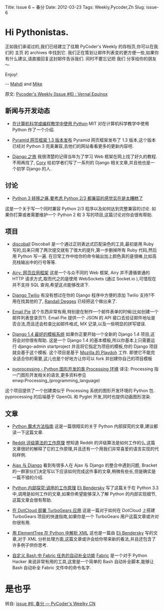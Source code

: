 Title: Issue 6 ~ 春分 
Date: 2012-03-23 
Tags: Weekly,Pycoder,Zh 
Slug: issue-6 
# Hi Pythonistas. 

正如我们承诺过的,我们已经建立了往期 PyCoder's Weekly 的存档页,你可以在我们的 主页 的 archives 中找到它. 我们正在策划让邮件列表变的更方便一些,如果你有什么建议,请直接回复这封邮件告诉我们. 同时不要忘记把 我们 分享给你的朋友～




Enjoy!


--
[Mahdi](https://twitter.com/#!/myusuf3) and [Mike](https://twitter.com/#!/mgrouchy)

原文: [Pycoder's Weekly (Issue #6) : Vernal Equinox](http://us4.campaign-archive2.com/?u=9735795484d2e4c204da82a29&id=a07b4b921f)


## 新闻与开发动态

- [在计算机科学或编程教学中使用 Python](http://ocw.mit.edu/courses/electrical-engineering-and-computer-science/6-00sc-introduction-to-computer-science-and-programming-spring-2011/)
MIT 对在计算机科学教学中使用 Python 作了一个介绍. 

- [Pyramid 网页框架 1.3 版本发布](http://readthedocs.org/docs/pyramid/en/1.3-branch/whatsnew-1.3.html)
Pyramid 网页框架发布了 1.3 版本,这个版本已经对 Python 3 完美兼容,去他们的网站看看更多的更新内容吧. 

- [Django 之旅](http://pressedweb.com/django-djourney/)
我很清楚的记得当年为了学习 Web 框架在网上找了好久的教程. 不用再找了, 
[Cory](https://twitter.com/#!/PressedWeb)
 给初学者们写了一系列的 Django 相关文章,并且他也是一个初学 Django 的人. 




## 讨论

- [Python 3 转移之痛,要考虑 Python 2/3 都兼容的感觉实在是太糟糕了](http://www.reddit.com/r/Python/comments/r3qv2/python_3_transition_gripes_im_writing_a_py23/)

这是一个关于写一个同时兼容 Python 2/3 程序以及如何达到完整兼容的讨论. 如果你打算或者需要维护一个 Python 2 和 3 写的项目,这篇讨论对你会很有帮助. 


## 项目

- [discoball](https://github.com/bkad/discoball)
Discoball 是一个通过正则表达式匹配染色的工具,最初是用 Ruby 写的,后来只用了两次提交就有了很大的提升,第一步删掉所有 Ruby 代码,然后用 Python 写一遍. 在日常工作中给你的命令输出加上颜色真的是很棒,比如高亮栈输出中的行号等等. 

- [Airy: 网页应用框架](http://airy.letolab.com/)
这是一个与众不同的 Web 框架, Airy 并不遵循普通的 HTTP 请求方式,取而代之的是使用 WebSockets (通过 Socket.io ),可惜现在并不支持 SQL 查询,希望这点能够改进下. 

- [Django Twilio](https://github.com/rdegges/django-twilio)
有没有想过在你的 Django 程序中方便的添加 Twilio 支持?不用在找其他的了, 
[Randall Degges](https://twitter.com/#!/rdegges)
已经把这个做出来了. 

- [Email Pie](http://emailpie.com/)
这个东西非常有用,特别是在制作一个邮件表单的时候(比如创建一个邮件列表登录页?).  Email Pie 提供一个 JSON 的 API 接口去验证邮件地址是否合法,而且还会检查比如邮件格式, MX 记录,以及一些明显的拼写错误. 

- [Django 1.4 最好的模板系统](https://github.com/xenith/django-base-template)
如果你正要开始一个全新的 Django 1.4 项目,这将会对你很有帮助. 这是一个 Django 1.4 的基本模板,所以你基本上只需要运行 django-admin startproject 并且将它指定为项目的模板,你的 Django 项目就会基于这个模板. 这个项目是基于 
[Mozilla 的 Playdoh](https://github.com/mozilla/playdoh)
工作. 即使它不能完全适合你的需要,这儿也是个好地方让你可以 fork 并创建你自己的项目模板

- [pyprocessing - Python 图形开发的类 Processing 环境](http://code.google.com/p/pyprocessing/)
译注: Processing 指一门图形开发相关的语言,更多资料参见 enwp:Processing_(programming_language)

这个项目提供了一个创建类似于 Processing 系统的图形开发环境的 Python 包.  pyprocessing 的后端基于 OpenGL 和 Pyglet 开发,同时也提供动画图形渲染. 


## 文章

- [Python 魔术方法指南](http://pycoders-weekly-chinese.readthedocs.org/en/latest/issue6/a-guide-to-pythons-magic-methods.html)
这是一篇很翔实的关于 Python 内部探究的文章,建议都读一下这篇文章. 

- [Reddit 评级算法的工作原理](http://pycoders-weekly-chinese.readthedocs.org/en/latest/issue6/how-reddit-ranking-algorithms-work.html)
想知道 Reddit 的评级算法是如何工作的么,这篇文章很好的解释了它的工作原理,并且还有一个用我们非常喜爱的语言实现的代码样例. 

- [Ajax 与 Django](http://brack3t.com/ajax-and-django-views.html)
看到有很多人在 Ajax 与 Django 的整合中遇到问题, Bracket 的一群家伙们决定写以下应该如何完成这件事的文章,稍微有些长,但是确实是一篇不错的介绍. 

- [Python 内部探究:调用的工作原理](http://pycoders-weekly-chinese.readthedocs.org/en/latest/issue6/python-internals-how-callables-work.html)
[Eli Bendersky](https://plus.google.com/103282573189025907018)
写了这篇关于在 Python 3.3 中,调用是如何工作的文章,如果你希望能够深入了解 Python 的内部实现细节,这篇文章会很有帮助. 

- [在 DotCloud 部署 TurboGears 应用](http://pycoders-weekly-chinese.readthedocs.org/en/latest/issue6/deploying-a-turbogears-project-to-dotcloud.html)
这是一篇对于如何在 DotCloud 上搭建 TurboGears 项目的快速指南,如果你是一个 TurboGears 用户这篇文章或许对你很有用. 

- [用 ElementTree 在 Python 中解析 XML](http://pycoders-weekly-chinese.readthedocs.org/en/latest/issue6/processing-xml-in-python-with-element-tree.html)
这也是一篇由 
[Eli Bendersky](https://plus.google.com/103282573189025907018)
 写的文章,对于 XML 分析处理方面,这篇文章或许会给你带来新的看法,并且还包含了许多例子供你思考. 

- [自定义 Bash 中 Fabric 任务的自动补全功能](http://foobar.lu/wp/2012/03/20/custom-bash-completion-for-fabric-tasks/)
[Fabric](http://docs.fabfile.org/en/1.4.0/index.html)
是一个对于 Python Hacker 来说非常有用的工具,这里是一个简单的 Bash 自动补全脚本,能够让 Bash 自动补全 Fabric 文件中的命令名字. 

# 是也乎

转自: [issue #6: 春分 — PyCoder's Weelky CN](http://pycoders-weekly-chinese.readthedocs.org/en/latest/issue6/index.html)
